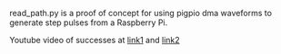 read_path.py is a proof of concept for using pigpio dma waveforms to generate step pulses from a Raspberry Pi.

Youtube video of successes at [link1](https://www.youtube.com/watch?v=zQGvGT186qI) and [link2](https://www.youtube.com/watch?v=MncD2ePda3s)
